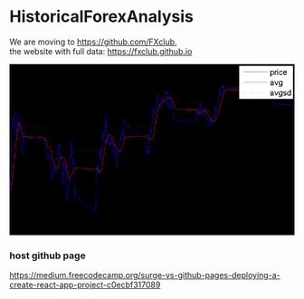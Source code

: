 # HistoricalForexAnalysis

We are moving to https://github.com/FXclub,   
the website with full data: https://fxclub.github.io

<img src="https://github.com/mincongzhang/HistoricalForexAnalysis/raw/master/20160101.png"/>  

### host github page
https://medium.freecodecamp.org/surge-vs-github-pages-deploying-a-create-react-app-project-c0ecbf317089
